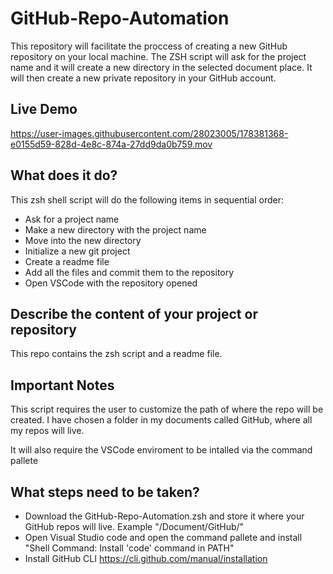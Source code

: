 # GitHub-Repo-Automation

This repository will facilitate the proccess of creating a new GitHub repository on your local machine. The ZSH script will ask for the project name and it will create a new directory in the selected document place. It will then create a new private repository in your GitHub account. 

## Live Demo
https://user-images.githubusercontent.com/28023005/178381368-e0155d59-828d-4e8c-874a-27dd9da0b759.mov



## What does it do?
This zsh shell script will do the following items in sequential order:
- Ask for a project name
- Make a new directory with the project name
- Move into the new directory
- Initialize a new git project
- Create a readme file
- Add all the files and commit them to the repository
- Open VSCode with the repository opened 


## Describe the content of your project or repository
This repo contains the zsh script and a readme file.

## Important Notes
This script requires the user to customize the path of where the repo will be created. I have chosen a folder in my documents called GitHub, where all my repos will live. 

It will also require the VSCode enviroment to be intalled via the command pallete

## What steps need to be taken?
- Download the GitHub-Repo-Automation.zsh and store it where your GitHub repos will live. Example "/Document/GitHub/"
- Open Visual Studio code and open the command pallete and install "Shell Command: Install 'code' command in PATH"
- Install GitHub CLI https://cli.github.com/manual/installation

